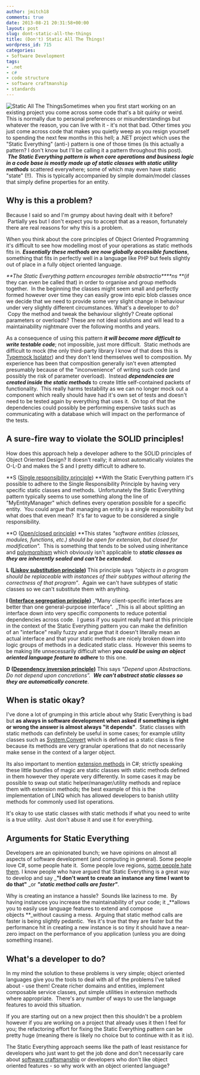```yaml
---
author: jmitch18
comments: true
date: 2013-08-21 20:31:58+00:00
layout: post
slug: dont-static-all-the-things
title: (Don't) Static All The Things!
wordpress_id: 715
categories:
- Software Development
tags:
- .net
- c#
- code structure
- software craftmanship
- standards
---
```


![Static All The Things](http://i.imgur.com/8vBAsrF.jpg)Sometimes when you first start working on an existing project you come across some code that's a bit quirky or weird. This is normally due to personal preferences or misunderstandings but whatever the reason, you can live with it - it's not that bad. Other times you just come across code that makes you quietly weep as you resign yourself to spending the next few months in this hell; a .NET project which uses the "Static Everything" (anti-) pattern is one of those times (is this actually a pattern? I don't know but I'll be calling it a pattern throughout this post).  _**The Static Everything pattern is when core operations and business logic in a code base is mostly made up of static classes with static utility methods**_ scattered everywhere; some of which may even have static "state" (!!).  This is typically accompanied by simple domain/model classes that simply define properties for an entity.

<!-- more -->


## Why is this a problem?


Because I said so and I'm grumpy about having dealt with it before?  Partially yes but I don't expect you to accept that as a reason, fortunately there are real reasons for why this is a problem.

When you think about the core principles of Object Oriented Programming it's difficult to see how modelling most of your operations as static methods fits in. _**Essentially these methods are now globally accessible functions**_, something that fits in perfectly well in a language like PHP but feels slightly out of place in a fully object oriented language.

_**The Static Everything pattern encourages terrible abstractio****ns **_(if they can even be called that) in order to organise and group methods together.  In the beginning the classes might seem small and perfectly formed however over time they can easily grow into epic blob classes once we decide that we need to provide some very slight change in behaviour under very slightly different circumstances. What's a developer to do?  Copy the method and tweak the behaviour slightly? Create optional parameters or overloads? These are not ideal solutions and will lead to a maintainability nightmare over the following months and years.

As a consequence of using this pattern _**it will become more difficult to write testable code**_; not impossible, just more difficult.  Static methods are difficult to mock (the only third-party library I know of that does this is [Typemock Isolator](http://www.typemock.com/isolator-product-page)) and they don't lend themselves well to composition. My experience has been that composition generally isn't even attempted presumably because of the "inconvenience" of writing such code (and possibly the risk of parameter overload).  Instead _**dependencies are created inside the static methods**_ to create little self-contained packets of functionality.  This really harms testability as we can no longer mock out a component which really should have had it's own set of tests and doesn't need to be tested again by everything that uses it.  On top of that the dependencies could possibly be performing expensive tasks such as communicating with a database which will impact on the performance of the tests.


## A sure-fire way to violate the SOLID principles!


How does this approach help a developer adhere to the SOLID principles of Object Oriented Design? It doesn't really; it almost automatically violates the O-L-D and makes the S and I pretty difficult to adhere to.

**S ([Single responsibility principle](http://en.wikipedia.org/wiki/Single_responsibility_principle))
**With the Static Everything pattern it's possible to adhere to the Single Responsibility Principle by having very specific static classes and methods.  Unfortunately the Static Everything pattern typically seems to use something along the line of "MyEntityManager" which defines every operation possible for a specific entity.  You could argue that managing an entity is a single responsibility but what does that even mean?  It's far to vague to be considered a single responsibility.

**O ([Open/closed principle](http://en.wikipedia.org/wiki/Open/closed_principle))
**This states _"software entities (classes, modules, functions, etc.) should be open for extension, but closed for modification"._  This is something that tends to be solved using inheritance and [polymorphism](http://en.wikipedia.org/wiki/Polymorphism_in_object-oriented_programming) which obviously isn't applicable to _**static classes as they are inherently sealed and can't be extended**_.

**L ([Liskov substitution principle](http://en.wikipedia.org/wiki/Liskov_substitution_principle))**
This principle says _“objects in a program should be replaceable with instances of their subtypes without altering the correctness of that program”_.  Again we can't have subtypes of static classes so we can't substitute them with anything.

**I ([Interface segregation principle](http://en.wikipedia.org/wiki/Interface_segregation_principle))**
_“Many client-specific interfaces are better than one general-purpose interface”.  _This is all about splitting an interface down into very specific components to reduce potential dependencies across code.  I guess if you squint really hard at this principle in the context of the Static Everything pattern you can make the definition of an "interface" really fuzzy and argue that it doesn't literally mean an actual interface and that your static methods are nicely broken down into logic groups of methods in a dedicated static class.  However this seems to be making life unnecessarily difficult when _**you could be using an object oriented language feature to adhere**_ to this one.

**D ([Dependency inversion principle](http://en.wikipedia.org/wiki/Dependency_inversion_principle))**
This says _“Depend upon Abstractions. Do not depend upon concretions”._  _**We can't abstract static classes so they are automatically concrete**_.


## When is static okay?


I've done a lot of grumping in this article about why Static Everything is bad but **as always in software development when asked if something is right or wrong the answer is almost always "it depends"**.  Static classes with static methods can definitely be useful in some cases; for example utility classes such as [System.Convert](http://msdn.microsoft.com/en-us/library/system.convert.aspx) which is defined as a static class is fine because its methods are very granular operations that do not necessarily make sense in the context of a larger object.

Its also important to mention [extension methods](http://msdn.microsoft.com/en-us/library/vstudio/bb383977.aspx) in C#; strictly speaking these little bundles of magic are static classes with static methods defined in them however they operate very differently. In some cases it may be possible to swap out static helper/manager/utility methods and replace them with extension methods; the best example of this is the implementation of LINQ which has allowed developers to banish utility methods for commonly used list operations.

It's okay to use static classes with static methods if what you need to write is a true utility.  Just don't abuse it and use it for everything.


## Arguments for Static Everything


Developers are an opinionated bunch; we have opinions on almost all aspects of software development (and computing in general). Some people love C#, some people hate it.  Some people love regions, [some people hate them](http://jason-mitchell.com/software-development/visual-studio-regions-make-me-cringe/). I know people who have argued that Static Everything is a great way to develop and say _**"I don't want to create an instance any time I want to do that"** _or _**"static method calls are faster"**_.

Why is creating an instance a hassle?  Sounds like laziness to me.  By having instances you increase the maintainability of your code; it _**allows you to easily use language features to extend and compose objects **_without causing a mess.  Arguing that static method calls are faster is being slightly pedantic.  Yes it's true that they are faster but the performance hit in creating a new instance is so tiny it should have a near-zero impact on the performance of you application (unless you are doing something insane).


## What's a developer to do?


In my mind the solution to these problems is very simple; object oriented languages give you the tools to deal with all of the problems I've talked about - use them! Create richer domains and entities, implement composable service classes, put simple utilities in extension methods where appropriate.  There's any number of ways to use the language features to avoid this situation.

If you are starting out on a new project then this shouldn't be a problem however if you are working on a project that already uses it then I feel for you; the refactoring effort for fixing the Static Everything pattern can be pretty huge (meaning there is likely no choice but to continue with it as it is).

The Static Everything approach seems like the path of least resistance for developers who just want to get the job done and don't necessarily care about [software craftsmanship](http://en.wikipedia.org/wiki/Software_Craftsmanship) or developers who don't like object oriented features - so why work with an object oriented language?
